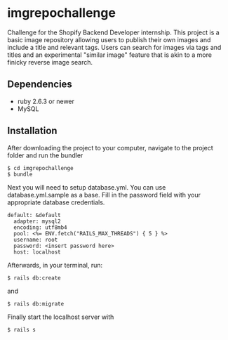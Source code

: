 # imgrepochallenge

Challenge for the Shopify Backend Developer internship. This project is a basic image repository allowing users to publish their own images and include a title and relevant tags. Users can search for images via tags and titles and an experimental "similar image" feature that is akin to a more finicky reverse image search. 

## Dependencies

* ruby 2.6.3 or newer
* MySQL

## Installation

After downloading the project to your computer, navigate to the project folder and run the bundler


```shell
$ cd imgrepochallenge
$ bundle
```

Next you will need to setup database.yml. You can use database.yml.sample as a base. Fill in the password field with your appropriate database credentials.

```shell
default: &default
  adapter: mysql2
  encoding: utf8mb4
  pool: <%= ENV.fetch("RAILS_MAX_THREADS") { 5 } %>
  username: root
  password: <insert password here>
  host: localhost
```

Afterwards, in your terminal, run:

```shell
$ rails db:create
```

and

```shell
$ rails db:migrate
```

Finally start the localhost server with 

```shell
$ rails s
```
